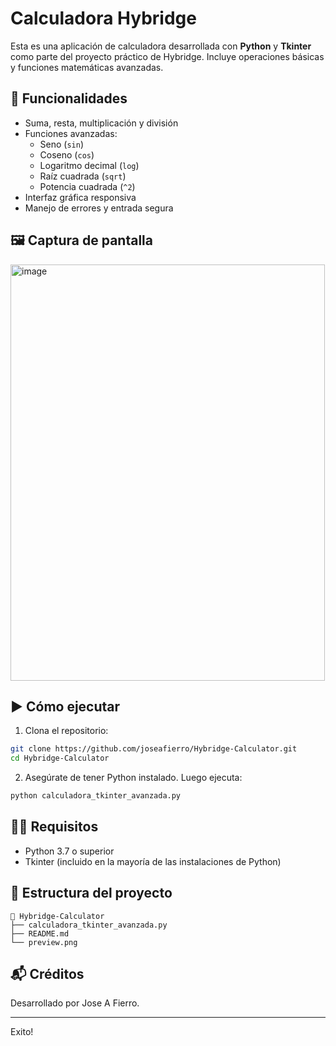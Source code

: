 # Calculadora Hybridge

Esta es una aplicación de calculadora desarrollada con **Python** y **Tkinter** como parte del proyecto práctico de Hybridge. Incluye operaciones básicas y funciones matemáticas avanzadas.

## 🧮 Funcionalidades

- Suma, resta, multiplicación y división
- Funciones avanzadas:
  - Seno (`sin`)
  - Coseno (`cos`)
  - Logaritmo decimal (`log`)
  - Raíz cuadrada (`sqrt`)
  - Potencia cuadrada (`^2`)
- Interfaz gráfica responsiva
- Manejo de errores y entrada segura

## 🖼️ Captura de pantalla

<img width="503" height="666" alt="image" src="https://github.com/user-attachments/assets/8893587c-f00a-4d5d-b69e-6a31c552d5e8" />

## ▶️ Cómo ejecutar

1. Clona el repositorio:
```bash
git clone https://github.com/joseafierro/Hybridge-Calculator.git
cd Hybridge-Calculator
```

2. Asegúrate de tener Python instalado. Luego ejecuta:
```bash
python calculadora_tkinter_avanzada.py
```

## 🧑‍💻 Requisitos

- Python 3.7 o superior
- Tkinter (incluido en la mayoría de las instalaciones de Python)

## 📂 Estructura del proyecto

```
📁 Hybridge-Calculator
├── calculadora_tkinter_avanzada.py
├── README.md
└── preview.png
```

## 📬 Créditos

Desarrollado por Jose A Fierro.

---
Exito!
